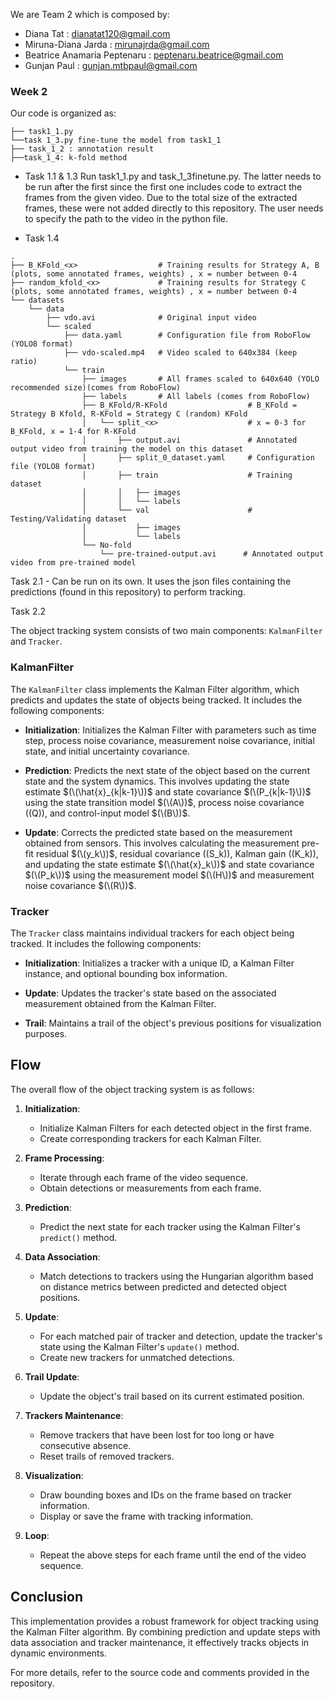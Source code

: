 We are Team 2 which is composed by:
- Diana Tat : dianatat120@gmail.com
- Miruna-Diana Jarda : mirunajrda@gmail.com
- Beatrice Anamaria Peptenaru : peptenaru.beatrice@gmail.com 
- Gunjan Paul : gunjan.mtbpaul@gmail.com


### Week 2

Our code is organized as:
```
├── task1_1.py
└──task 1_3.py fine-tune the model from task1_1
├── task_1_2 : annotation result          
├──task_1_4: k-fold method
```

- Task 1.1 & 1.3
Run task1_1.py and task_1_3finetune.py. The latter needs to be run after the first since the first one includes code to extract the frames from the given video. Due to the total size of the extracted frames, these were not added directly to this repository. The user needs to specify the path to the video in the python file.

- Task 1.4
```
.
├── B_KFold_<x>                  # Training results for Strategy A, B (plots, some annotated frames, weights) , x = number between 0-4
├── random_kfold_<x>             # Training results for Strategy C (plots, some annotated frames, weights) , x = number between 0-4
└── datasets
    └── data
        ├── vdo.avi              # Original input video
        └── scaled
            ├── data.yaml        # Configuration file from RoboFlow (YOLO8 format)
            ├── vdo-scaled.mp4   # Video scaled to 640x384 (keep ratio)
            └── train
                ├── images       # All frames scaled to 640x640 (YOLO recommended size)(comes from RoboFlow)
                ├── labels       # All labels (comes from RoboFlow)
                ├── B_KFold/R-KFold                  # B_KFold = Strategy B Kfold, R-KFold = Strategy C (random) KFold 
                │   └── split_<x>                    # x = 0-3 for B_KFold, x = 1-4 for R-KFold
                │       ├── output.avi               # Annotated output video from training the model on this dataset
                │       ├── split_0_dataset.yaml     # Configuration file (YOLO8 format)
                │       ├── train                    # Training dataset
                │       │   ├── images
                │       │   └── labels
                │       └── val                      # Testing/Validating dataset
                │           ├── images               
                │           └── labels
                └── No-fold
                    └── pre-trained-output.avi      # Annotated output video from pre-trained model
```
Task 2.1 - Can be run on its own. It uses the json files containing the predictions (found in this repository) to perform tracking.


Task 2.2 

The object tracking system consists of two main components: `KalmanFilter` and `Tracker`. 

### KalmanFilter

The `KalmanFilter` class implements the Kalman Filter algorithm, which predicts and updates the state of objects being tracked. It includes the following components:

- **Initialization**: Initializes the Kalman Filter with parameters such as time step, process noise covariance, measurement noise covariance, initial state, and initial uncertainty covariance.

- **Prediction**: Predicts the next state of the object based on the current state and the system dynamics. This involves updating the state estimate $(\(\hat{x}_{k|k-1}\))$ and state covariance $(\(P_{k|k-1}\))$ using the state transition model $(\(A\))$, process noise covariance (\(Q\)), and control-input model $(\(B\))$.

- **Update**: Corrects the predicted state based on the measurement obtained from sensors. This involves calculating the measurement pre-fit residual $(\(y_k\))$, residual covariance (\(S_k\)), Kalman gain (\(K_k\)), and updating the state estimate $(\(\hat{x}_k\))$ and state covariance $(\(P_k\))$ using the measurement model $(\(H\))$ and measurement noise covariance $(\(R\))$.

### Tracker

The `Tracker` class maintains individual trackers for each object being tracked. It includes the following components:

- **Initialization**: Initializes a tracker with a unique ID, a Kalman Filter instance, and optional bounding box information.

- **Update**: Updates the tracker's state based on the associated measurement obtained from the Kalman Filter.

- **Trail**: Maintains a trail of the object's previous positions for visualization purposes.

## Flow

The overall flow of the object tracking system is as follows:

1. **Initialization**: 
   - Initialize Kalman Filters for each detected object in the first frame.
   - Create corresponding trackers for each Kalman Filter.

2. **Frame Processing**:
   - Iterate through each frame of the video sequence.
   - Obtain detections or measurements from each frame.

3. **Prediction**:
   - Predict the next state for each tracker using the Kalman Filter's `predict()` method.

4. **Data Association**:
   - Match detections to trackers using the Hungarian algorithm based on distance metrics between predicted and detected object positions.

5. **Update**:
   - For each matched pair of tracker and detection, update the tracker's state using the Kalman Filter's `update()` method.
   - Create new trackers for unmatched detections.

6. **Trail Update**:
   - Update the object's trail based on its current estimated position.

7. **Trackers Maintenance**:
   - Remove trackers that have been lost for too long or have consecutive absence.
   - Reset trails of removed trackers.

8. **Visualization**:
   - Draw bounding boxes and IDs on the frame based on tracker information.
   - Display or save the frame with tracking information.

9. **Loop**:
   - Repeat the above steps for each frame until the end of the video sequence.

## Conclusion

This implementation provides a robust framework for object tracking using the Kalman Filter algorithm. By combining prediction and update steps with data association and tracker maintenance, it effectively tracks objects in dynamic environments.

For more details, refer to the source code and comments provided in the repository.
